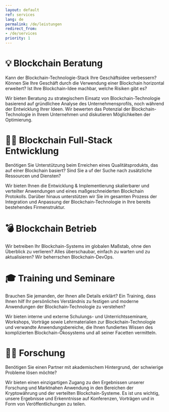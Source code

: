 ```yaml
---
layout: default
ref: services
lang: de
permalink: /de/leistungen
redirect_from:
- /de/services
priority: 1
---
```


# 💡 Blockchain Beratung

Kann der Blockchain-Technologie-Stack Ihre Gesch&auml;ftsidee verbessern?
Können Sie Ihre Geschäft durch die Verwendung einer Blockchain horizontal
erweitert? Ist Ihre Blockchain-Idee machbar, welche Risiken gibt es?

Wir bieten Beratung zu strategischem Einsatz von Blockchain-Technologie
basierend auf gründlichee Analyse des Unternehmensprofils, noch während der
Entwicklung Ihrer Ideen. Wir bewerten das Potenzial der Blockchain-Technologie
in Ihrem Unternehmen und diskutieren Möglichkeiten der Optimierung.

# 👨‍🔧 Blockchain Full-Stack Entwicklung

Benötigen Sie Unterstützung beim Erreichen eines Qualitätsprodukts, das auf
einer Blockchain basiert? Sind Sie a uf der Suche nach zusätzliche Ressourcen
und Diensten?

Wir bieten Ihnen die Entwicklung & Implementierung skalierbarer und verteilter
Anwendungen und eines maßgeschneiderten Blockchain Protokolls. Darüber hinaus
unterstützen wir Sie im gesamten Prozess der Integration und Anpassung der
Blockchain-Technologie in Ihre bereits bestehendes Firmenstruktur.

# 💣 Blockchain Betrieb

Wir betreiben Ihr Blockchain-Systems im globalen Maßstab, ohne den Überblick zu
verlieren? Alles überschaubar, einfach zu warten und zu aktualisieren? Wir
beherrschen Blockchain-DevOps.

# 🎓 Training und Seminare

Brauchen Sie jemanden, der Ihnen alle Details erkl&auml;rt? Ein Training, dass
Ihnen hilf Ihr persönliches Verst&auml;ndnis zu festigen und moderne
Anwendungen der Blockchain-Technologie zu verstehen?

Wir bieten interne und externe Schulungs- und Unterrichtsseminare, Workshops,
Vorträge sowie Lehrmaterialien zur Blockchain-Technologie und verwandte
Anwendungsbereiche, die Ihnen fundiertes Wissen des komplizierten
Blockchain-Ökosystems und all seiner Facetten vermitteln.

# 👩‍🏫 Forschung

Benötigen Sie einen Partner mit akademischem Hintergrund, der schwierige
Probleme lösen möchte?

Wir bieten einen einzigartigen Zugang zu den Ergebnissen unserer Forschung und
Marktnahen Anwendung in den Bereichen der Kryptowährung und der verteilten
Blockchain-Systeme. Es ist uns wichtig, unsere Ergebnisse und Erkenntnisse
auf Konferenzen, Vortr&auml;gen und in Form von Veröffentlichungen zu teilen.
